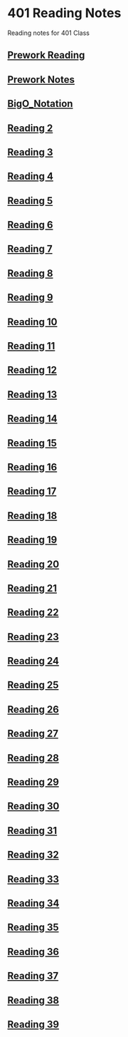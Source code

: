 # 401 Reading Notes
  <p> Reading notes for 401 Class </p>

## [Prework Reading](/401_readingNotes/Prework_reading.md)

## [Prework Notes](/401_readingNotes/Prework_Notes.md)

## [BigO_Notation](/401_readingNotes/BigO_Notation.md)

## [Reading 2](/401_readingNotes/Read_02.md)

## [Reading 3](/401_readingNotes/Read_03.md)

## [Reading 4](/401_readingNotes/Read_04.md)

## [Reading 5](/401_readingNotes/Read_05.md)

## [Reading 6](/401_readingNotes/Read_06.md)

## [Reading 7](/401_readingNotes/Read_07.md)

## [Reading 8](/401_readingNotes/Read_08.md)

## [Reading 9](/401_readingNotes/Read_09.md)

## [Reading 10](/401_readingNotes/Read_10.md)

## [Reading 11](/401_readingNotes/Read_11.md)

## [Reading 12](/401_readingNotes/Read_12.md)

## [Reading 13](/401_readingNotes/Read_13.md)

## [Reading 14](/401_readingNotes/Read_14.md)

## [Reading 15](/401_readingNotes/Read_15.md)

## [Reading 16](/401_readingNotes/Read_16.md)

## [Reading 17](/401_readingNotes/Read_17.md)

## [Reading 18](/401_readingNotes/Read_18.md)

## [Reading 19](/401_readingNotes/Read_19.md)

## [Reading 20](/401_readingNotes/Read_20.md)

## [Reading 21](/401_readingNotes/Read_21.md)

## [Reading 22](/401_readingNotes/Read_22.md)

## [Reading 23](/401_readingNotes/Read_23.md)

## [Reading 24](/401_readingNotes/Read_24.md)

## [Reading 25](/401_readingNotes/Read_25.md)

## [Reading 26](/401_readingNotes/Read_26.md)

## [Reading 27](/401_readingNotes/Read_27.md)

## [Reading 28](/401_readingNotes/Read_28.md)

## [Reading 29](/401_readingNotes/Read_29.md)

## [Reading 30](/401_readingNotes/Read_30.md)

## [Reading 31](/401_readingNotes/Read_31.md)

## [Reading 32](/401_readingNotes/Read_32.md)

## [Reading 33](/401_readingNotes/Read_33.md)

## [Reading 34](/401_readingNotes/Read_34.md)

## [Reading 35](/401_readingNotes/Read_35.md)

## [Reading 36](/401_readingNotes/Read_36.md)

## [Reading 37](/401_readingNotes/Read_37.md)

## [Reading 38](/401_readingNotes/Read_38.md)

## [Reading 39](/401_readingNotes/Read_39.md)
